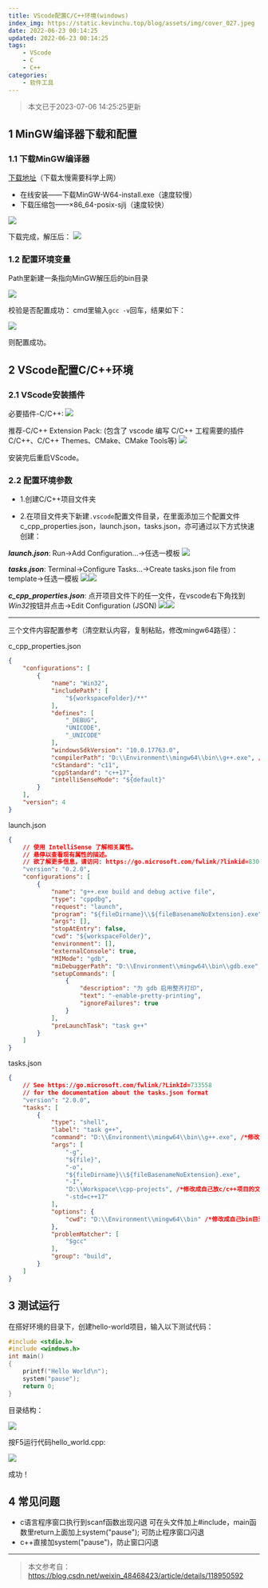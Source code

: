```yaml
---
title: VScode配置C/C++环境(windows)
index_img: https://static.kevinchu.top/blog/assets/img/cover_027.jpeg
date: 2022-06-23 00:14:25
updated: 2022-06-23 00:14:25
tags:
    - VScode
    - C
    - C++
categories:
    - 软件工具
---
```

>本文已于2023-07-06 14:25:25更新

## 1  MinGW编译器下载和配置

### 1.1 下载MinGW编译器

[下载地址](https://sourceforge.net/projects/mingw-w64/files/mingw-w64/mingw-w64-release/)（下载太慢需要科学上网）
- 在线安装——下载MinGW-W64-install.exe（速度较慢）
- 下载压缩包——×86_64-posix-sjlj（速度较快）

![](https://static.kevinchu.top/blog/public/20220624002658.png)

下载完成，解压后：
![](https://static.kevinchu.top/blog/public/20220624003402.png)


### 1.2 配置环境变量

Path里新建一条指向MinGW解压后的bin目录

![](https://static.kevinchu.top/blog/public/20220624003933.png)

校验是否配置成功：
cmd里输入```gcc -v```回车，结果如下：

![](https://static.kevinchu.top/blog/public/20220624004119.png)

则配置成功。


## 2 VScode配置C/C++环境

### 2.1 VScode安装插件

必要插件-C/C++:
![](https://static.kevinchu.top/blog/public/20220624004655.png)

推荐-C/C++ Extension Pack:
(包含了 vscode 编写 C/C++ 工程需要的插件C/C++、C/C++ Themes、CMake、CMake Tools等)
![](https://static.kevinchu.top/blog/public/20230706112943.png)

安装完后重启VScode。


### 2.2 配置环境参数

- 1.创建C/C++项目文件夹

- 2.在项目文件夹下新建```.vscode```配置文件目录，在里面添加三个配置文件c_cpp_properties.json，launch.json，tasks.json，亦可通过以下方式快速创建：


***launch.json***: Run->Add Configuration...->任选一模板
![](https://static.kevinchu.top/blog/public/20230706114138.png)


***tasks.json***: Terminal->Configure Tasks...->Create tasks.json file from template->任选一模板
![](https://static.kevinchu.top/blog/public/20230706140153.png)![](https://static.kevinchu.top/blog/public/20230706140335.png)



***c_cpp_properties.json***: 点开项目文件下的任一文件，在vscode右下角找到*Win32*按钮并点击->Edit Configuration (JSON)
![](https://static.kevinchu.top/blog/public/20230706140927.png)![](https://static.kevinchu.top/blog/public/20230706141352.png)



---
三个文件内容配置参考（清空默认内容，复制粘贴，修改mingw64路径）：




c_cpp_properties.json
```JSON
{
    "configurations": [
        {
            "name": "Win32",
            "includePath": [
                "${workspaceFolder}/**"
            ],
            "defines": [
                "_DEBUG",
                "UNICODE",
                "_UNICODE"
            ],
            "windowsSdkVersion": "10.0.17763.0",
            "compilerPath": "D:\\Environment\\mingw64\\bin\\g++.exe", /*修改成自己bin目录下的g++.exe，这里的路径和电脑里复制的文件目录有一点不一样，这里是两个反斜杠\\*/
            "cStandard": "c11",
            "cppStandard": "c++17",
            "intelliSenseMode": "${default}"
        }
    ],
    "version": 4
}

```


launch.json
```JSON
{
    // 使用 IntelliSense 了解相关属性。 
    // 悬停以查看现有属性的描述。
    // 欲了解更多信息，请访问: https://go.microsoft.com/fwlink/?linkid=830387
    "version": "0.2.0",
    "configurations": [
        {
            "name": "g++.exe build and debug active file",
            "type": "cppdbg",
            "request": "launch",
            "program": "${fileDirname}\\${fileBasenameNoExtension}.exe",
            "args": [],
            "stopAtEntry": false,
            "cwd": "${workspaceFolder}",
            "environment": [],
            "externalConsole": true,
            "MIMode": "gdb",
            "miDebuggerPath": "D:\\Environment\\mingw64\\bin\\gdb.exe", /*修改成自己bin目录下的gdb.exe，这里的路径和电脑里复制的文件目录有一点不一样，这里是两个反斜杠\\*/
            "setupCommands": [
                {
                    "description": "为 gdb 启用整齐打印",
                    "text": "-enable-pretty-printing",
                    "ignoreFailures": true
                }
            ],
            "preLaunchTask": "task g++"
        }
    ]
}
```


tasks.json
```JSON
{
    // See https://go.microsoft.com/fwlink/?LinkId=733558 
    // for the documentation about the tasks.json format
    "version": "2.0.0",
    "tasks": [
        {
            "type": "shell",
            "label": "task g++",
            "command": "D:\\Environment\\mingw64\\bin\\g++.exe", /*修改成自己bin目录下的g++.exe，这里的路径和电脑里复制的文件目录有一点不一样，这里是两个反斜杠\\*/
            "args": [
                "-g",
                "${file}",
                "-o",
                "${fileDirname}\\${fileBasenameNoExtension}.exe",
                "-I",
                "D:\\Workspace\\cpp-projects", /*修改成自己放c/c++项目的文件夹，这里的路径和电脑里复制的文件目录有一点不一样，这里是两个反斜杠\\*/
                "-std=c++17"
            ],
            "options": {
                "cwd": "D:\\Environment\\mingw64\\bin" /*修改成自己bin目录，这里的路径和电脑里复制的文件目录有一点不一样，这里是两个反斜杠\\*/
            },
            "problemMatcher": [
                "$gcc"
            ],
            "group": "build",
        }
    ]
}

```




## 3 测试运行


在搭好环境的目录下，创建hello-world项目，输入以下测试代码：
```C
#include <stdio.h>
#include <windows.h>
int main()
{
    printf("Hello World\n");
    system("pause");
    return 0;
}
```
目录结构：

![](https://static.kevinchu.top/blog/public/20220624010535.png)

按F5运行代码hello_world.cpp:

![](https://static.kevinchu.top/blog/public/20220624010650.png)

成功！

## 4 常见问题

- c语言程序窗口执行到scanf函数出现闪退
可在头文件加上#include<stdlib>，main函数里return上面加上system("pause");  可防止程序窗口闪退
- c++直接加system("pause")，防止窗口闪退


---
>本文参考自：https://blog.csdn.net/weixin_48468423/article/details/118950592